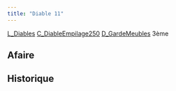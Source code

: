 ```yaml
---
title: "Diable 11"
---
```


[L_Diables](notes/equipements/L_Diables.md) [C_DiableEmpilage250](notes/equipements/consommables/C_DiableEmpilage250.md) [D_GardeMeubles](notes/departements/D_GardeMeubles.md) 3ème

## Afaire 

## Historique